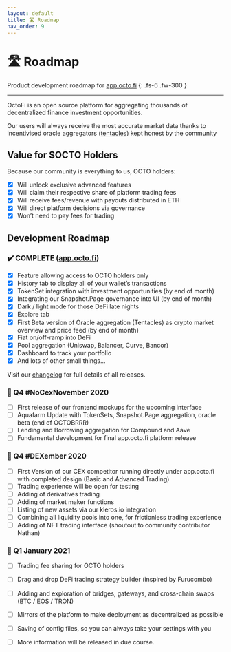 ```yaml
---
layout: default
title: 🛣️ Roadmap
nav_order: 9
---
```


# 🛣️ Roadmap

Product development roadmap for [app.octo.fi](https://app.octo.fi)
{: .fs-6 .fw-300 }

---

OctoFi is an open source platform for aggregating thousands of decentralized finance investment opportunities.

Our users will always receive the most accurate market data thanks to incentivised oracle aggregators ([tentacles](/docs/tentacles/)) kept honest by the community

## Value for $OCTO Holders

Because our community is everything to us, OCTO holders:

- [x] Will unlock exclusive advanced features
- [x] Will claim their respective share of platform trading fees
- [x] Will receive fees/revenue with payouts distributed in ETH
- [x] Will direct platform decisions via governance
- [x] Won’t need to pay fees for trading

## Development Roadmap

### ✔️ COMPLETE ([app.octo.fi](https://app.octo.fi))

- [x] Feature allowing access to OCTO holders only
- [x] History tab to display all of your wallet’s transactions
- [x] TokenSet integration with investment opportunities (by end of month)
- [x] Integrating our Snapshot.Page governance into UI (by end of month)
- [x] Dark / light mode for those DeFi late nights
- [x] Explore tab
- [x] First Beta version of Oracle aggregation (Tentacles) as crypto market overview and price feed (by end of month)
- [x] Fiat on/off-ramp into DeFi
- [x] Pool aggregation (Uniswap, Balancer, Curve, Bancor)
- [x] Dashboard to track your portfolio
- [x] And lots of other small things…

Visit our [changelog](/docs/changelog/) for full details of all releases.

### 🚧 Q4 \#NoCexNovember 2020

- [ ] First release of our frontend mockups for the upcoming interface
- [ ] Aquafarm Update with TokenSets, Snapshot.Page aggregation, oracle beta (end of OCTOBRRR)
- [ ] Lending and Borrowing aggregation for Compound and Aave
- [ ] Fundamental development for final app.octo.fi platform release

### 🚧 Q4 \#DEXember 2020

- [ ] First Version of our CEX competitor running directly under app.octo.fi with completed design (Basic and Advanced Trading)
- [ ] Trading experience will be open for testing
- [ ] Adding of derivatives trading
- [ ] Adding of market maker functions
- [ ] Listing of new assets via our kleros.io integration
- [ ] Combining all liquidity pools into one, for frictionless trading experience
- [ ] Adding of NFT trading interface (shoutout to community contributor Nathan)

### 🚧 Q1 January 2021

- [ ] Trading fee sharing for OCTO holders
- [ ] Drag and drop DeFi trading strategy builder (inspired by Furucombo)
- [ ] Adding and exploration of bridges, gateways, and cross-chain swaps (BTC / EOS / TRON)
- [ ] Mirrors of the platform to make deployment as decentralized as possible
- [ ] Saving of config files, so you can always take your settings with you
- [ ] More information will be released in due course.


